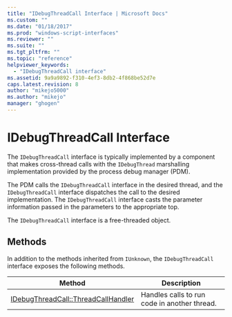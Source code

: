 ```yaml
---
title: "IDebugThreadCall Interface | Microsoft Docs"
ms.custom: ""
ms.date: "01/18/2017"
ms.prod: "windows-script-interfaces"
ms.reviewer: ""
ms.suite: ""
ms.tgt_pltfrm: ""
ms.topic: "reference"
helpviewer_keywords: 
  - "IDebugThreadCall interface"
ms.assetid: 9a9a9892-f310-4ef3-8db2-4f868be52d7e
caps.latest.revision: 8
author: "mikejo5000"
ms.author: "mikejo"
manager: "ghogen"
---
```

# IDebugThreadCall Interface
The `IDebugThreadCall` interface is typically implemented by a component that makes cross-thread calls with the `IDebugThread` marshalling implementation provided by the process debug manager (PDM).  
  
 The PDM calls the `IDebugThreadCall` interface in the desired thread, and the `IDebugThreadCall` interface dispatches the call to the desired implementation. The `IDebugThreadCall` interface casts the parameter information passed in the parameters to the appropriate top.  
  
 The `IDebugThreadCall` interface is a free-threaded object.  
  
## Methods  
 In addition to the methods inherited from `IUnknown`, the `IDebugThreadCall` interface exposes the following methods.  
  
|Method|Description|  
|------------|-----------------|  
|[IDebugThreadCall::ThreadCallHandler](../../winscript/reference/idebugthreadcall-threadcallhandler.md)|Handles calls to run code in another thread.|